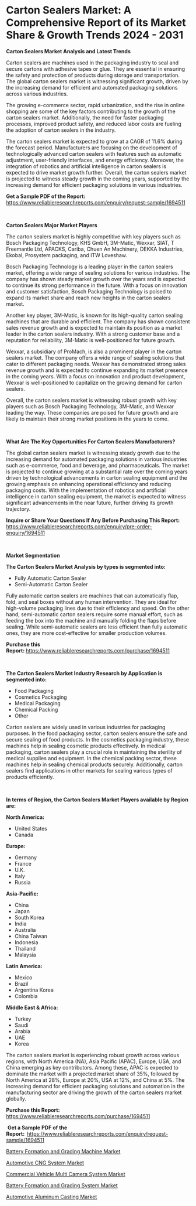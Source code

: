 <p><h1>Carton Sealers Market: A Comprehensive Report of its Market Share & Growth Trends 2024 - 2031</h1></p><p><strong>Carton Sealers Market Analysis and Latest Trends</strong></p>
<p><p>Carton sealers are machines used in the packaging industry to seal and secure cartons with adhesive tapes or glue. They are essential in ensuring the safety and protection of products during storage and transportation. The global carton sealers market is witnessing significant growth, driven by the increasing demand for efficient and automated packaging solutions across various industries.</p><p>The growing e-commerce sector, rapid urbanization, and the rise in online shopping are some of the key factors contributing to the growth of the carton sealers market. Additionally, the need for faster packaging processes, improved product safety, and reduced labor costs are fueling the adoption of carton sealers in the industry.</p><p>The carton sealers market is expected to grow at a CAGR of 11.6% during the forecast period. Manufacturers are focusing on the development of technologically advanced carton sealers with features such as automatic adjustment, user-friendly interfaces, and energy efficiency. Moreover, the integration of robotics and artificial intelligence in carton sealers is expected to drive market growth further. Overall, the carton sealers market is projected to witness steady growth in the coming years, supported by the increasing demand for efficient packaging solutions in various industries.</p></p>
<p><strong>Get a Sample PDF of the Report:&nbsp;</strong> <a href="https://www.reliableresearchreports.com/enquiry/request-sample/1694511">https://www.reliableresearchreports.com/enquiry/request-sample/1694511</a></p>
<p>&nbsp;</p>
<p><strong>Carton Sealers Major Market Players</strong></p>
<p><p>The carton sealers market is highly competitive with key players such as Bosch Packaging Technology, KHS GmbH, 3M-Matic, Wexxar, SIAT, T Freemantle Ltd, APACKS, Cariba, Chuen An Machinery, DEKKA Industries, Ekobal, Prosystem packaging, and ITW Loveshaw. </p><p>Bosch Packaging Technology is a leading player in the carton sealers market, offering a wide range of sealing solutions for various industries. The company has shown steady market growth over the years and is expected to continue its strong performance in the future. With a focus on innovation and customer satisfaction, Bosch Packaging Technology is poised to expand its market share and reach new heights in the carton sealers market.</p><p>Another key player, 3M-Matic, is known for its high-quality carton sealing machines that are durable and efficient. The company has shown consistent sales revenue growth and is expected to maintain its position as a market leader in the carton sealers industry. With a strong customer base and a reputation for reliability, 3M-Matic is well-positioned for future growth.</p><p>Wexxar, a subsidiary of ProMach, is also a prominent player in the carton sealers market. The company offers a wide range of sealing solutions that cater to different packaging needs. Wexxar has demonstrated strong sales revenue growth and is expected to continue expanding its market presence in the coming years. With a focus on innovation and product development, Wexxar is well-positioned to capitalize on the growing demand for carton sealers.</p><p>Overall, the carton sealers market is witnessing robust growth with key players such as Bosch Packaging Technology, 3M-Matic, and Wexxar leading the way. These companies are poised for future growth and are likely to maintain their strong market positions in the years to come.</p></p>
<p>&nbsp;</p>
<p><strong>What Are The Key Opportunities For Carton Sealers Manufacturers?</strong></p>
<p><p>The global carton sealers market is witnessing steady growth due to the increasing demand for automated packaging solutions in various industries such as e-commerce, food and beverage, and pharmaceuticals. The market is projected to continue growing at a substantial rate over the coming years driven by technological advancements in carton sealing equipment and the growing emphasis on enhancing operational efficiency and reducing packaging costs. With the implementation of robotics and artificial intelligence in carton sealing equipment, the market is expected to witness significant advancements in the near future, further driving its growth trajectory.</p></p>
<p><strong>Inquire or Share Your Questions If Any Before Purchasing This Report:</strong> <a href="https://www.reliableresearchreports.com/enquiry/pre-order-enquiry/1694511">https://www.reliableresearchreports.com/enquiry/pre-order-enquiry/1694511</a></p>
<p>&nbsp;</p>
<p><strong>Market Segmentation</strong></p>
<p><strong>The Carton Sealers Market Analysis by types is segmented into:</strong></p>
<p><ul><li>Fully Automatic Carton Sealer</li><li>Semi-Automatic Carton Sealer</li></ul></p>
<p><p>Fully automatic carton sealers are machines that can automatically flap, fold, and seal boxes without any human intervention. They are ideal for high-volume packaging lines due to their efficiency and speed. On the other hand, semi-automatic carton sealers require some manual effort, such as feeding the box into the machine and manually folding the flaps before sealing. While semi-automatic sealers are less efficient than fully automatic ones, they are more cost-effective for smaller production volumes.</p></p>
<p><strong>Purchase this Report:&nbsp;</strong><a href="https://www.reliableresearchreports.com/purchase/1694511">https://www.reliableresearchreports.com/purchase/1694511</a></p>
<p>&nbsp;</p>
<p><strong>The Carton Sealers Market Industry Research by Application is segmented into:</strong></p>
<p><ul><li>Food Packaging</li><li>Cosmetics Packaging</li><li>Medical Packaging</li><li>Chemical Packing</li><li>Other</li></ul></p>
<p><p>Carton sealers are widely used in various industries for packaging purposes. In the food packaging sector, carton sealers ensure the safe and secure sealing of food products. In the cosmetics packaging industry, these machines help in sealing cosmetic products effectively. In medical packaging, carton sealers play a crucial role in maintaining the sterility of medical supplies and equipment. In the chemical packing sector, these machines help in sealing chemical products securely. Additionally, carton sealers find applications in other markets for sealing various types of products efficiently.</p></p>
<p>&nbsp;</p>
<p><strong>In terms of Region, the Carton Sealers Market Players available by Region are:</strong></p>
<p>
    <p> <strong> North America: </strong>
        <ul>
            <li>United States</li>
            <li>Canada</li>
        </ul>
        </p> 
    <p> <strong> Europe: </strong>
        <ul>
            <li>Germany</li>
            <li>France</li>
            <li>U.K.</li>
            <li>Italy</li>
            <li>Russia</li>
        </ul>
        </p> 
    <p> <strong> Asia-Pacific: </strong>
        <ul>
            <li>China</li>
            <li>Japan</li>
            <li>South Korea</li>
            <li>India</li>
            <li>Australia</li>
            <li>China Taiwan</li>
            <li>Indonesia</li>
            <li>Thailand</li>
            <li>Malaysia</li>
        </ul>
        </p> 
    <p> <strong> Latin America: </strong>
        <ul>
            <li>Mexico</li>
            <li>Brazil</li>
            <li>Argentina Korea</li>
            <li>Colombia</li>
        </ul>
        </p> 
    <p> <strong> Middle East & Africa: </strong>
        <ul>
            <li>Turkey</li>
            <li>Saudi</li>
            <li>Arabia</li>
            <li>UAE</li>
            <li>Korea</li>
        </ul>
    </p>
    </p>
<p><p>The carton sealers market is experiencing robust growth across various regions, with North America (NA), Asia Pacific (APAC), Europe, USA, and China emerging as key contributors. Among these, APAC is expected to dominate the market with a projected market share of 35%, followed by North America at 28%, Europe at 20%, USA at 12%, and China at 5%. The increasing demand for efficient packaging solutions and automation in the manufacturing sector are driving the growth of the carton sealers market globally.</p></p>
<p><strong>Purchase this Report: </strong><a href="https://www.reliableresearchreports.com/purchase/1694511">https://www.reliableresearchreports.com/purchase/1694511</a></p>
<p>&nbsp;<strong>Get a Sample PDF of the Report:&nbsp;&nbsp;</strong><a href="https://www.reliableresearchreports.com/enquiry/request-sample/1694511">https://www.reliableresearchreports.com/enquiry/request-sample/1694511</a></p>
<p><strong></strong></p>
<p><p><a href="https://issuu.com/reportprime-2/docs/battery-formation-and-grading-machine-market-size-">Battery Formation and Grading Machine Market</a></p><p><a href="https://github.com/Alonsoolds3wq1d81czn8rbol/Market-Research-Report-List-1/blob/main/automotive-cng-system-market.md">Automotive CNG System Market</a></p><p><a href="https://github.com/jsmusil/Market-Research-Report-List-2/blob/main/commercial-vehicle-multi-camera-system-market.md">Commercial Vehicle Multi Camera System Market</a></p><p><a href="https://issuu.com/reportprime-2/docs/battery-formation-and-grading-system-market-size-2">Battery Formation and Grading System Market</a></p><p><a href="https://github.com/yemakinde/Market-Research-Report-List-1/blob/main/automotive-aluminum-casting-market.md">Automotive Aluminum Casting Market</a></p></p>